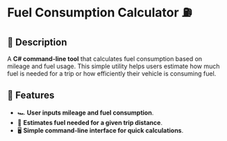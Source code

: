 # Fuel Consumption Calculator ⛽

## 📌 Description
A **C# command-line tool** that calculates fuel consumption based on mileage and fuel usage. This simple utility helps users estimate how much fuel is needed for a trip or how efficiently their vehicle is consuming fuel.

## 🔧 Features
- 🏎️ **User inputs mileage and fuel consumption**.
- 🔢 **Estimates fuel needed for a given trip distance**.
- 🖥️ **Simple command-line interface for quick calculations**.
